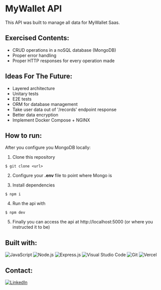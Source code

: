 # **MyWallet API**

This API was built to manage all data for MyWallet Saas. 

## **Exercised Contents**:

-   CRUD operations in a noSQL database (MongoDB)
-   Proper error handling
-   Proper HTTP responses for every operation made

## **Ideas For The Future**:

-   Layered architecture
-   Unitary tests
-   E2E tests
-   ORM for database management
-   Take user data out of '/records' endpoint response
-   Better data encryption
-   Implement Docker Compose + NGINX

## **How to run**:

After you configure you MongoDB locally:

1. Clone this repository

```
$ git clone <url>
```

2. Configure your **.env** file to point where Mongo is
   
4. Install dependencies

```
$ npm i
```

4. Run the api with

```
$ npm dev
```

5. Finally you can access the api at http://localhost:5000 (or where you instructed it to be)

## Built with:

![JavaScript](https://img.shields.io/badge/JavaScript-F7DF1E?style=for-the-badge&logo=javascript&logoColor=black)
![Node.js](https://img.shields.io/badge/Node.js-43853D?style=for-the-badge&logo=node.js&logoColor=white)
![Express.js](https://img.shields.io/badge/Express.js-404D59?style=for-the-badge)
![Visual Studio Code](https://img.shields.io/badge/Visual_Studio_Code-0078D4?style=for-the-badge&logo=visual%20studio%20code&logoColor=white)
![Git](https://img.shields.io/badge/GIT-E44C30?style=for-the-badge&logo=git&logoColor=white)
![Vercel](https://img.shields.io/badge/Vercel-000000?style=for-the-badge&logo=vercel&logoColor=white)

## Contact:

[![LinkedIn][linkedin-shield]][linkedin-url]

[linkedin-shield]: https://img.shields.io/badge/LinkedIn-0077B5?style=for-the-badge&logo=linkedin&logoColor=white
[linkedin-url]: https://www.linkedin.com/in/domingosmiguel/
